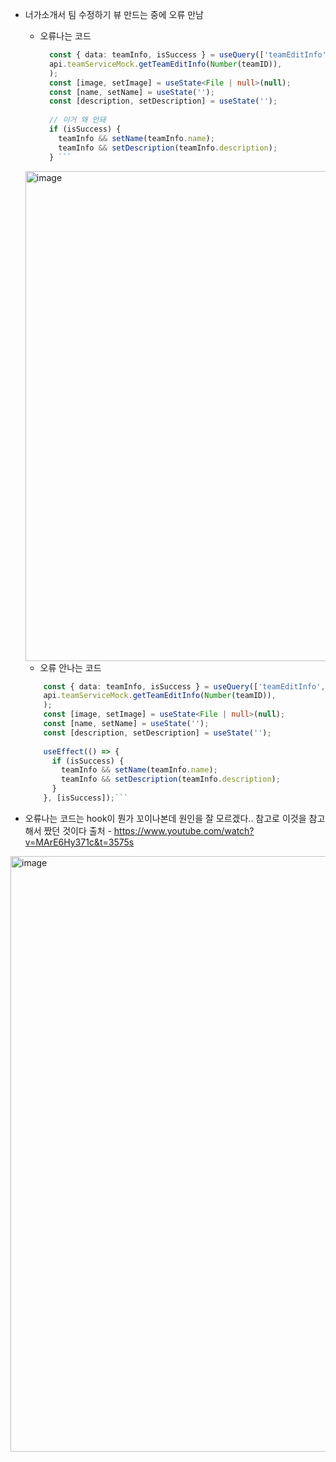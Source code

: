 - 너가소개서 팀 수정하기 뷰 만드는 중에 오류 만남
  - 오류나는 코드
    ```ts
      const { data: teamInfo, isSuccess } = useQuery(['teamEditInfo', teamID], () =>
      api.teamServiceMock.getTeamEditInfo(Number(teamID)),
      );
      const [image, setImage] = useState<File | null>(null);
      const [name, setName] = useState('');
      const [description, setDescription] = useState('');
      
      // 이거 왜 안돼
      if (isSuccess) {
        teamInfo && setName(teamInfo.name);
        teamInfo && setDescription(teamInfo.description);
      } ```
  <img width="784" alt="image" src="https://user-images.githubusercontent.com/73823388/159134717-537af3e5-26cb-4e48-92b5-f03f4c7740ab.png">
  
  - 오류 안나는 코드
  ```ts
      const { data: teamInfo, isSuccess } = useQuery(['teamEditInfo', teamID], () =>
      api.teamServiceMock.getTeamEditInfo(Number(teamID)),
      );
      const [image, setImage] = useState<File | null>(null);
      const [name, setName] = useState('');
      const [description, setDescription] = useState('');
       
      useEffect(() => {
        if (isSuccess) {
          teamInfo && setName(teamInfo.name);
          teamInfo && setDescription(teamInfo.description);
        }
      }, [isSuccess]);```
  
 - 오류나는 코드는 hook이 뭔가 꼬이나본데 원인을 잘 모르겠다.. 참고로 이것을 참고해서 짰던 것이다 출처 - https://www.youtube.com/watch?v=MArE6Hy371c&t=3575s
 <img width="953" alt="image" src="https://user-images.githubusercontent.com/73823388/159134894-c1e137c0-5d52-457d-b27f-389c55e641dc.png">
 

